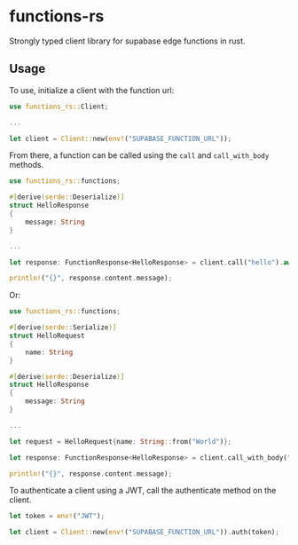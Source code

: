 # functions-rs

Strongly typed client library for supabase edge functions in rust.

## Usage

To use, initialize a client with the function url:

```rs
use functions_rs::Client;

...

let client = Client::new(env!("SUPABASE_FUNCTION_URL"));
```

From there, a function can be called using the ```call``` and ```call_with_body``` methods.

```rs
use functions_rs::functions;

#[derive(serde::Deserialize)]
struct HelloResponse
{
    message: String
}

...

let response: FunctionResponse<HelloResponse> = client.call("hello").await.unwrap();

println!("{}", response.content.message);
```

Or:


```rs
use functions_rs::functions;

#[derive(serde::Serialize)]
struct HelloRequest
{
    name: String
}

#[derive(serde::Deserialize)]
struct HelloResponse
{
    message: String
}

...

let request = HelloRequest{name: String::from("World")};

let response: FunctionResponse<HelloResponse> = client.call_with_body("hello", request).await.unwrap();

println!("{}", response.content.message);
```

To authenticate a client using a JWT, call the authenticate method on the client.

```rs
let token = env!("JWT");

let client = Client::new(env!("SUPABASE_FUNCTION_URL")).auth(token);
```
